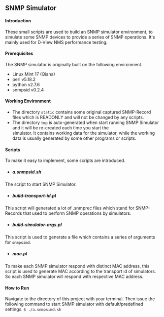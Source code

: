 ## SNMP Simulator

#### Introduction
These small scripts are used to build an SNMP simulator environment, to simulate
some SNMP devices to provide a series of SNMP operations. It's mainly used for
D-View NMS performance testing.

#### Prerequisites
The SNMP simulator is originally built on the following environment.  
* Linux Mint 17 (Qiana)
* perl v5.18.2
* python v2.7.6
* snmpsid v0.2.4

#### Working Environment
* The directory `static` contains some original captured SNMP-Record  files which is READONLY and will not be changed by any scripts.
* The directory `tmp` is auto-generated when start running SNMP
Simulator and it will be re-created each time you start the  
simulator. It contains working data for the simulator, while the
working data is usually generated by some other programs or scripts.

#### Scripts
To make it easy to implement, some scripts are introduced.

* ##### a.snmpsid.sh  
The script to start SNMP Simulator.

* ##### build-transport-id.pl  
This script will generated a lot of .snmprec files which stand for
SNMP-Records that used to perform SNMP operations by simulators.

* ##### build-simulator-args.pl  
This script is used to generate a file which contains a series of
arguments for `snmpsimd`.

* ##### mac.pl  
To make each SNMP simulator respond with distinct MAC address, this
script is used to generate MAC according to the transport id of
simulators. So each SNMP simulator will respond with respective MAC
address.

#### How to Run
Navigate to the directory of this project with your terminal. Then
issue the following command to start SNMP simulator with
default/predefined settings.
    `$ ./a.snmpsimd.sh`
